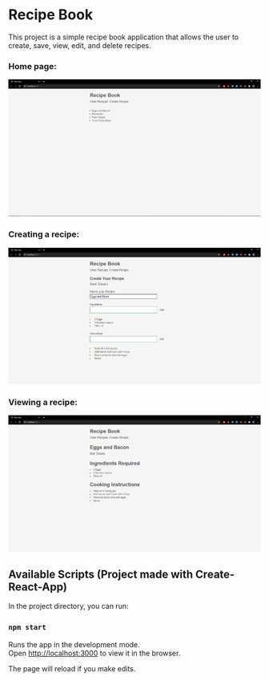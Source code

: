 # Recipe Book

This project is a simple recipe book application that allows the user to create, save, view, edit, and delete recipes.

### Home page:
![Home page](https://github.com/Shampoo307/recipe-book/blob/master/public/readme/home.png)

### Creating a recipe:
![Creating a recipe](https://github.com/Shampoo307/recipe-book/blob/master/public/readme/create-recipe.png)

### Viewing a recipe:
![Viewing a recipe](https://github.com/Shampoo307/recipe-book/blob/master/public/readme/view-recipe.png)




## Available Scripts (Project made with Create-React-App)

In the project directory, you can run:

### `npm start`

Runs the app in the development mode.\
Open [http://localhost:3000](http://localhost:3000) to view it in the browser.

The page will reload if you make edits.

